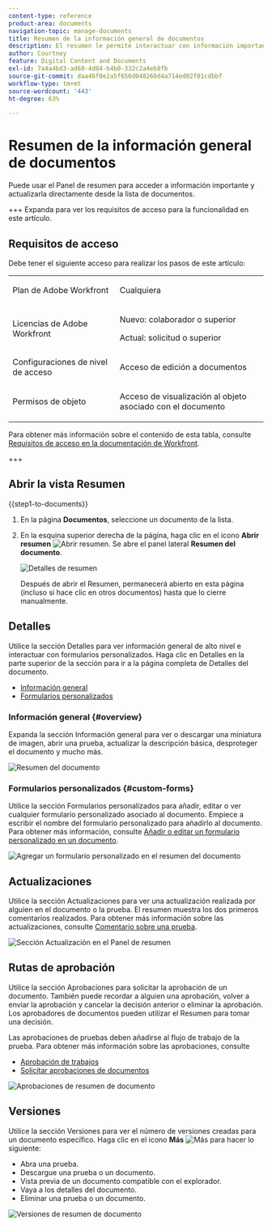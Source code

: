 ```yaml
---
content-type: reference
product-area: documents
navigation-topic: manage-documents
title: Resumen de la información general de documentos
description: El resumen le permite interactuar con información importante directamente desde la lista de documentos.
author: Courtney
feature: Digital Content and Documents
exl-id: 7a4a4bd3-ad60-4d84-b4b0-332c2a4eb8fb
source-git-commit: daa46f0e2a5f656d048260d4a714ed02f01cdbbf
workflow-type: tm+mt
source-wordcount: '443'
ht-degree: 63%

---
```


# Resumen de la información general de documentos

<!--Audited: April, 2024-->

Puede usar el Panel de resumen para acceder a información importante y actualizarla directamente desde la lista de documentos.


+++ Expanda para ver los requisitos de acceso para la funcionalidad en este artículo.


## Requisitos de acceso

Debe tener el siguiente acceso para realizar los pasos de este artículo:

<table style="table-layout:auto"> 
 <col> 
 </col> 
 <col> 
 </col> 
 <tbody> 
  <tr> 
   <td role="rowheader">Plan de Adobe Workfront</td> 
   <td> <p> Cualquiera</p> </td> 
  </tr> 
  <tr> 
   <td role="rowheader">Licencias de Adobe Workfront</td> 
   <td> <p>Nuevo: colaborador o superior</p> 
   <p>Actual: solicitud o superior</p>
   </td> 
  </tr> 
  <tr data-mc-conditions=""> 
   <td role="rowheader">Configuraciones de nivel de acceso</td> 
   <td> <p>Acceso de edición a documentos</p>  </td> 
  </tr> 
  <tr data-mc-conditions=""> 
   <td role="rowheader">Permisos de objeto</td> 
   <td> <p>Acceso de visualización al objeto asociado con el documento</p> </td> 
  </tr> 
 </tbody> 
</table>

Para obtener más información sobre el contenido de esta tabla, consulte [Requisitos de acceso en la documentación de Workfront](/help/quicksilver/administration-and-setup/add-users/access-levels-and-object-permissions/access-level-requirements-in-documentation.md).

+++

## Abrir la vista Resumen

{{step1-to-documents}}

1. En la página **Documentos**, seleccione un documento de la lista.

1. En la esquina superior derecha de la página, haga clic en el icono **Abrir resumen** ![Abrir resumen](assets/qs-summary-in-new-toolbar-small.png). Se abre el panel lateral **Resumen del documento**.

   ![Detalles de resumen](assets/document-summary-panel.png)

   Después de abrir el Resumen, permanecerá abierto en esta página (incluso si hace clic en otros documentos) hasta que lo cierre manualmente.


## Detalles

Utilice la sección Detalles para ver información general de alto nivel e interactuar con formularios personalizados. Haga clic en Detalles en la parte superior de la sección para ir a la página completa de Detalles del documento.

* [Información general](#overview)
* [Formularios personalizados](#custom-forms)

### Información general {#overview}

Expanda la sección Información general para ver o descargar una miniatura de imagen, abrir una prueba, actualizar la descripción básica, desproteger el documento y mucho más.

![Resumen del documento](assets/details-section.png)

### Formularios personalizados {#custom-forms}

Utilice la sección Formularios personalizados para añadir, editar o ver cualquier formulario personalizado asociado al documento. Empiece a escribir el nombre del formulario personalizado para añadirlo al documento. Para obtener más información, consulte [Añadir o editar un formulario personalizado en un documento](../../documents/managing-documents/add-custom-form-documents.md).

![Agregar un formulario personalizado en el resumen del documento](assets/custom-forms-section.png)

## Actualizaciones

Utilice la sección Actualizaciones para ver una actualización realizada por alguien en el documento o la prueba. El resumen muestra los dos primeros comentarios realizados. Para obtener más información sobre las actualizaciones, consulte [Comentario sobre una prueba](../../review-and-approve-work/proofing/reviewing-proofs-within-workfront/comment-on-a-proof/comment-on-proof.md).

![Sección Actualización en el Panel de resumen](assets/updates-section.png)

## Rutas de aprobación

Utilice la sección Aprobaciones para solicitar la aprobación de un documento. También puede recordar a alguien una aprobación, volver a enviar la aprobación y cancelar la decisión anterior o eliminar la aprobación. Los aprobadores de documentos pueden utilizar el Resumen para tomar una decisión.

Las aprobaciones de pruebas deben añadirse al flujo de trabajo de la prueba. Para obtener más información sobre las aprobaciones, consulte

* [Aprobación de trabajos](../../review-and-approve-work/manage-approvals/approving-work.md)
* [Solicitar aprobaciones de documentos](../../review-and-approve-work/manage-approvals/request-document-approvals.md)

![Aprobaciones de resumen de documento](assets/approvals-section.png)

## Versiones

Utilice la sección Versiones para ver el número de versiones creadas para un documento específico. Haga clic en el icono **Más** ![Más](assets/more-icon.png) para hacer lo siguiente:

* Abra una prueba.
* Descargue una prueba o un documento.
* Vista previa de un documento compatible con el explorador.
* Vaya a los detalles del documento.
* Eliminar una prueba o un documento.

![Versiones de resumen de documento](assets/versions-section.png)
